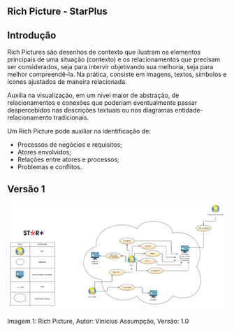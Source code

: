 ## Rich Picture - StarPlus
## Introdução

Rich Pictures são desenhos de contexto que ilustram os elementos principais de uma situação (contexto) e os relacionamentos que precisam ser considerados, seja para intervir objetivando sua melhoria, seja para melhor compreendê-la. Na prática, consiste em imagens, textos, símbolos e ícones ajustados de maneira relacionada.

Auxilia na visualização, em um nível maior de abstração, de relacionamentos e conexões que poderiam eventualmente passar despercebidos nas descrições textuais ou nos diagramas entidade-relacionamento tradicionais.

Um Rich Picture pode auxiliar na identificação de:
- Processos de negócios e requisitos;
- Atores envolvidos;
- Relações entre atores e processos;
- Problemas e conflitos.

## Versão 1
![StarPul RichPicture](..\assets\RichPicture.png)
<p>Imagem 1: Rich Picture, Autor: Vinicius Assumpção, Versão: 1.0<p/>

